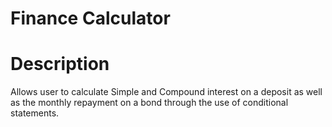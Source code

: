 # Finance Calculator

# Description
Allows user to calculate Simple and Compound interest on a deposit as well as the monthly repayment on a bond through the use of conditional statements.
